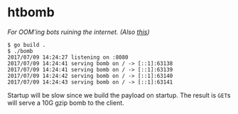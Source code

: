 # htbomb
_For OOM'ing bots ruining the internet._
_(Also [this](https://www.youtube.com/watch?v=dIQ53t0gv_4))_


```
$ go build .
$ ./bomb
2017/07/09 14:24:27 listening on :8080
2017/07/09 14:24:41 serving bomb on / -> [::1]:63138
2017/07/09 14:24:41 serving bomb on / -> [::1]:63139
2017/07/09 14:24:42 serving bomb on / -> [::1]:63140
2017/07/09 14:24:43 serving bomb on / -> [::1]:63141

```

Startup will be slow since we build the payload on startup.  The result is `GET`s will serve a 10G gzip bomb to the client.
